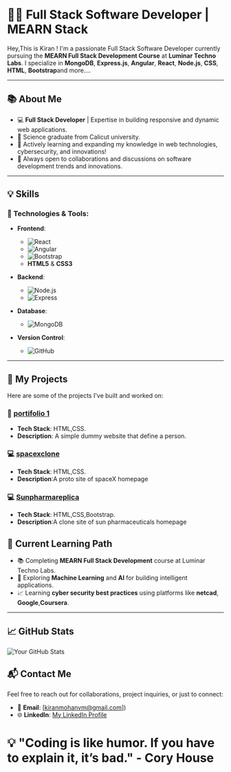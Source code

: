 # 👨‍💻 Full Stack Software Developer | MEARN Stack 

Hey,This is Kiran ! I'm a passionate Full Stack Software Developer currently pursuing the **MEARN Full Stack Development Course** at **Luminar Techno Labs**. I specialize in **MongoDB**, **Express.js**, **Angular**, **React**, **Node.js**, **CSS**, **HTML**, **Bootstrap**and more....

---

## 📚 About Me

- 💻 **Full Stack Developer** | Expertise in building responsive and dynamic web applications.
- 🏫 Science graduate from Calicut university.
- 🌱 Actively learning and expanding my knowledge in web technologies, cybersecurity, and innovations!
- 💬 Always open to collaborations and discussions on software development trends and innovations.

---

## 💡 Skills

### 🔧 Technologies & Tools:

- **Frontend**: 
  - ![React](https://img.shields.io/badge/-React.js-61DAFB?style=flat-square&logo=react&logoColor=white)
  - ![Angular](https://img.shields.io/badge/-Angular-FF0000?style=flat-square&logo=angular&logoColor=white)
  - ![Bootstrap](https://img.shields.io/badge/-Bootstrap-563D7C?style=flat-square&logo=bootstrap&logoColor=white)
  - **HTML5** & **CSS3**
  
- **Backend**:
  - ![Node.js](https://img.shields.io/badge/-Node.js-339933?style=flat-square&logo=node.js&logoColor=white)
  - ![Express](https://img.shields.io/badge/-Express.js-000000?style=flat-square&logo=express&logoColor=white)
  
- **Database**:
  - ![MongoDB](https://img.shields.io/badge/-MongoDB-47A248?style=flat-square&logo=mongodb&logoColor=white)

- **Version Control**:

  - ![GitHub](https://img.shields.io/badge/-GitHub-181717?style=flat-square&logo=github&logoColor=white)


---

## 🚀 My Projects

Here are some of the projects I've built and worked on:

### 📱 [portifolio 1](https://kiranvmohan.github.io/portifolio/)
- **Tech Stack**: HTML,CSS.
- **Description**: A simple dummy website that define a person.
 

### 💻 [spacexclone](https://kiranvmohan.github.io/projectspacex/)
- **Tech Stack**: HTML,CSS.
- **Description**:A proto site of spaceX  homepage

 ### 💻 [Sunpharmareplica](https://kiranvmohan.github.io/Sun-pharma/)
- **Tech Stack**: HTML,CSS,Bootstrap.
- **Description**:A clone site of sun pharmaceuticals  homepage

## 🌱 Current Learning Path

- 📚 Completing **MEARN Full Stack Development** course at Luminar Techno Labs.
- 🤖 Exploring **Machine Learning** and **AI** for building intelligent applications.
- 📈 Learning **cyber security best practices** using platforms like **netcad**, **Google**,**Coursera**.

---

## 📈 GitHub Stats

![Your GitHub Stats](https://github-readme-stats.vercel.app/api?username=yourusername&show_icons=true&count_private=true&hide_title=true&hide=prs&theme=radical)

## 📬 Contact Me

Feel free to reach out for collaborations, project inquiries, or just to connect:

- 📧 **Email**: [kiranmohanvm@gmail.com])
- 🌐 **LinkedIn**: [My LinkedIn Profile](https://www.linkedin.com/in/kiranmohandas)





# 💡 "Coding is like humor. If you have to explain it, it’s bad." - Cory House

